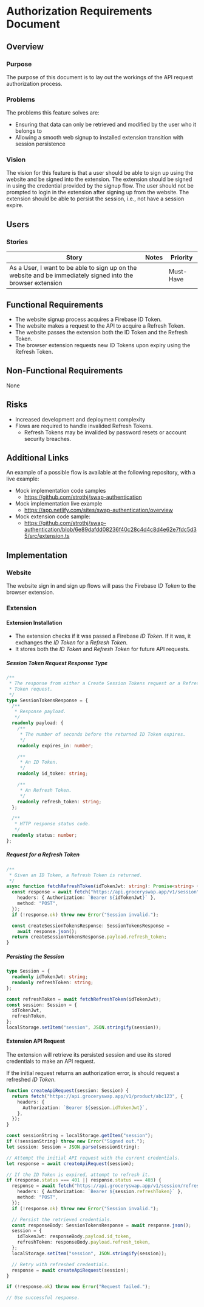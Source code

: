 # Authorization Requirements Document

## Overview

### Purpose

The purpose of this document is to lay out the workings of the API request
authorization process.

### Problems

The problems this feature solves are:

- Ensuring that data can only be retrieved and modified by the user who it
  belongs to
- Allowing a smooth web signup to installed extension transition with session
  persistence

### Vision

The vision for this feature is that a user should be able to sign up using the
website and be signed into the extension. The extension should be signed in
using the credential provided by the signup flow. The user should not be
prompted to login in the extension after signing up from the website. The
extension should be able to persist the session, i.e., not have a session
expire.

## Users

### Stories

| Story                                                                                                       | Notes | Priority  |
| ----------------------------------------------------------------------------------------------------------- | ----- | --------- |
| As a User, I want to be able to sign up on the website and be immediately signed into the browser extension |       | Must-Have |

## Functional Requirements

- The website signup process acquires a Firebase ID Token.
- The website makes a request to the API to acquire a Refresh Token.
- The website passes the extension both the ID Token and the Refresh Token.
- The browser extension requests new ID Tokens upon expiry using the Refresh Token.

## Non-Functional Requirements

None

## Risks

- Increased development and deployment complexity
- Flows are required to handle invalided Refresh Tokens.
  - Refresh Tokens may be invalided by password resets or account security
    breaches.

## Additional Links

An example of a possible flow is available at the following repository, with a
live example:

- Mock implementation code samples
  - https://github.com/strothj/swap-authentication
- Mock implementation live example
  - https://app.netlify.com/sites/swap-authentication/overview
- Mock extension code sample:
  - https://github.com/strothj/swap-authentication/blob/6e89dafdd08236f40c28c4d4c8d4e62e7fdc5d35/src/extension.ts

## Implementation

### Website

The website sign in and sign up flows will pass the Firebase _ID Token_ to the
browser extension.

### Extension

#### Extension Installation

- The extension checks if it was passed a Firebase _ID Token_. If it was, it
  exchanges the _ID Token_ for a _Refresh Token_.
- It stores both the _ID Token_ and _Refresh Token_ for future API requests.

##### Session Token Request Response Type

```typescript
/**
 * The response from either a Create Session Tokens request or a Refresh Session
 * Token request.
 */
type SessionTokensResponse = {
  /**
   * Response payload.
   */
  readonly payload: {
    /**
     * The number of seconds before the returned ID Token expires.
     */
    readonly expires_in: number;

    /**
     * An ID Token.
     */
    readonly id_token: string;

    /**
     * An Refresh Token.
     */
    readonly refresh_token: string;
  };

  /**
   * HTTP response status code.
   */
  readonly status: number;
};
```

##### Request for a Refresh Token

```typescript
/**
 * Given an ID Token, a Refresh Token is returned.
 */
async function fetchRefreshToken(idTokenJwt: string): Promise<string> {
  const response = await fetch("https://api.groceryswap.app/v1/session", {
    headers: { Authorization: `Bearer ${idTokenJwt}` },
    method: "POST",
  });
  if (!response.ok) throw new Error("Session invalid.");

  const createSessionTokensResponse: SessionTokensResponse =
    await response.json();
  return createSessionTokensResponse.payload.refresh_token;
}
```

##### Persisting the Session

```typescript
type Session = {
  readonly idTokenJwt: string;
  readonly refreshToken: string;
};

const refreshToken = await fetchRefreshToken(idTokenJwt);
const session: Session = {
  idTokenJwt,
  refreshToken,
};
localStorage.setItem("session", JSON.stringify(session));
```

#### Extension API Request

The extension will retrieve its persisted session and use its stored credentials
to make an API request.

If the initial request returns an authorization error, is should request a
refreshed _ID Token_.

```typescript
function createApiRequest(session: Session) {
  return fetch("https://api.groceryswap.app/v1/product/abc123", {
    headers: {
      Authorization: `Bearer ${session.idTokenJwt}`,
    },
  });
}

const sessionString = localStorage.getItem("session");
if (!sessionString) throw new Error("Signed out.");
let session: Session = JSON.parse(sessionString);

// Attempt the initial API request with the current credentials.
let response = await createApiRequest(session);

// If the ID Token is expired, attempt to refresh it.
if (response.status === 401 || response.status === 403) {
  response = await fetch("https://api.groceryswap.app/v1/session/refresh", {
    headers: { Authorization: `Bearer ${session.refreshToken}` },
    method: "POST",
  });
  if (!response.ok) throw new Error("Session invalid.");

  // Persist the retrieved credentials.
  const responseBody: SessionTokensResponse = await response.json();
  session = {
    idTokenJwt: responseBody.payload.id_token,
    refreshToken: responseBody.payload.refresh_token,
  };
  localStorage.setItem("session", JSON.stringify(session));

  // Retry with refreshed credentials.
  response = await createApiRequest(session);
}

if (!response.ok) throw new Error("Request failed.");

// Use successful response.
```
